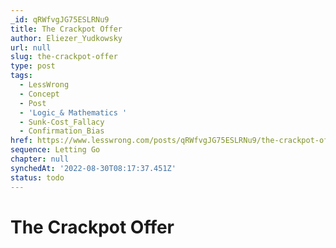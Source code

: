 ```yaml
---
_id: qRWfvgJG75ESLRNu9
title: The Crackpot Offer
author: Eliezer_Yudkowsky
url: null
slug: the-crackpot-offer
type: post
tags:
  - LessWrong
  - Concept
  - Post
  - 'Logic_& Mathematics '
  - Sunk-Cost_Fallacy
  - Confirmation_Bias
href: https://www.lesswrong.com/posts/qRWfvgJG75ESLRNu9/the-crackpot-offer
sequence: Letting Go
chapter: null
synchedAt: '2022-08-30T08:17:37.451Z'
status: todo
---
```


# The Crackpot Offer
